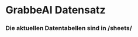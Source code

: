 













































# GrabbeAI Datensatz





### Die aktuellen Datentabellen sind in /sheets/


